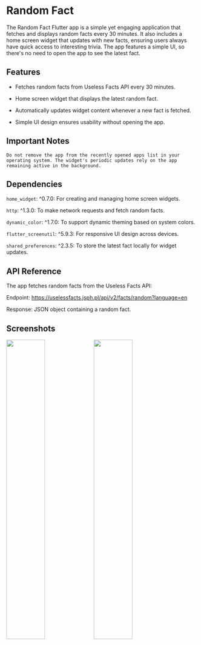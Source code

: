 # Random Fact

The Random Fact Flutter app is a simple yet engaging application that fetches and displays random facts every 30 minutes. It also includes a home screen widget that updates with new facts, ensuring users always have quick access to interesting trivia. The app features a simple UI, so there's no need to open the app to see the latest fact.

## Features

- Fetches random facts from Useless Facts API every 30 minutes.

- Home screen widget that displays the latest random fact.

- Automatically updates widget content whenever a new fact is fetched.

- Simple UI design ensures usability without opening the app.

## Important Notes

```Do not remove the app from the recently opened apps list in your operating system. The widget's periodic updates rely on the app remaining active in the background.```

## Dependencies

`home_widget`: ^0.7.0: For creating and managing home screen widgets.

`http`: ^1.3.0: To make network requests and fetch random facts.

`dynamic_color`: ^1.7.0: To support dynamic theming based on system colors.

`flutter_screenutil`: ^5.9.3: For responsive UI design across devices.

`shared_preferences`: ^2.3.5: To store the latest fact locally for widget updates.

## API Reference

The app fetches random facts from the Useless Facts API:

Endpoint: https://uselessfacts.jsph.pl/api/v2/facts/random?language=en

Response: JSON object containing a random fact.

## Screenshots

<p float="left">
  <img src="screenshots/home.png" width="45%" />
  <img src="screenshots/widget.png" width="45%" />
</p>
